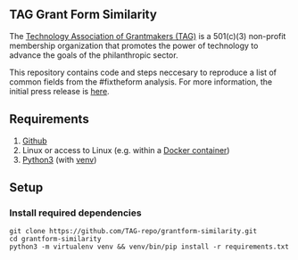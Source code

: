 ## TAG Grant Form Similarity

The [Technology Association of Grantmakers (TAG)](https://www.tagtech.org/) is a 501(c)(3) non-profit membership organization that promotes the power of technology to advance the goals of the philanthropic sector.

This repository contains code and steps neccesary to reproduce a list of common fields from the #fixtheform analysis. For more information, the initial press release is [here](https://www.tagtech.org/news/586811/TAG-Publishes-List-of-Common-Grant-Fields-from-FixtheForm-Analysis-.htm).

## Requirements

1. [Github](https://desktop.github.com/)
1. Linux or access to Linux (e.g. within a [Docker container](https://ubuntu.com/tutorials/windows-ubuntu-hyperv-containers#1-overview))
1. [Python3](https://www.python.org/download/releases/3.0/) (with [venv](https://docs.python.org/3/library/venv.html))

## Setup

### Install required dependencies

```console
git clone https://github.com/TAG-repo/grantform-similarity.git
cd grantform-similarity
python3 -m virtualenv venv && venv/bin/pip install -r requirements.txt 
```
